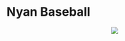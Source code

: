 # Nyan Baseball

<div align="center">
  <img src="https://user-images.githubusercontent.com/114633489/218716648-69ffb83f-a99a-4acc-8d35-e14a2e1c7f7b.png">
</div>

